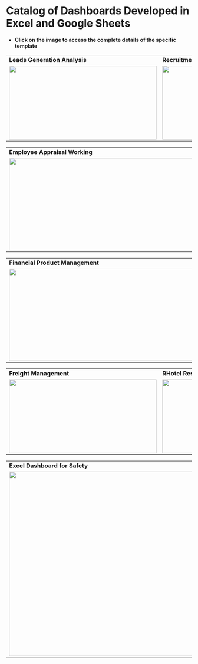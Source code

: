 # Catalog of Dashboards Developed in Excel and Google Sheets

- <td><b>Click on the image to access the complete details of the specific template</b></td>
                    
  
<table>
  <tr>
 <td><b>Leads Generation Analysis</b></td>
 <td><b>Recruitment Management</b></td>
 <td><b>Employee Appraisal Working</b></td>
   
  </tr>
  <tr>
    <td valign="top">
      <a href="https://www.templarket.com/collections/newly-published/products/leads-generation-analysis-excel-template#gallery-1">
        <img src="https://github.com/user-attachments/assets/26b8e8c3-9f45-45f2-81a6-cce53d409d51" style="width: 400px; height: 200px;">
      </a>
    </td>
    <td valign="top">
      <a href="https://www.templarket.com/products/recruitment-management-excel-template#gallery-1">
        <img src="https://github.com/user-attachments/assets/73f2e34d-74a5-465c-80f5-5864eac4dab7" style="width: 400px; height: 200px;">
      </a>
    </td>
       <td valign="top">
      <a href="https://www.templarket.com/products/simple-financial-management-excel-template?_pos=2&_sid=2637eb4dc&_ss=r#gallery-1">
        <img src="https://github.com/user-attachments/assets/66d13bcf-c4e9-4fc6-b059-1b29f20cf1ae" style="width: 400px; height: 200px;">
      </a>
    </td>
  </tr>
</table>

<table>
  <tr>
 <td><b>Employee Appraisal Working</b></td>
   <td><b>Manufacturing KPI Management</b></td>
  </tr>
  <tr>
    <td valign="top">
      <a href="https://www.templarket.com/products/employee-appraisal-working-excel-template?_pos=1&_sid=5ee5caea9&_ss=r#gallery-1">
        <img src="https://github.com/user-attachments/assets/928aac19-5205-43f0-a181-0c17d726150b" style="width: 600px; height: 250px;">
      </a>
    </td>
       <td valign="top">
      <a href="https://www.templarket.com/products/manufacturing-kpi-management-excel-dashboard?_pos=1&_sid=ce62f15c6&_ss=r#gallery-1">
        <img src="https://github.com/user-attachments/assets/e0ee84f6-e5e9-486d-876b-389697691a38" style="width: 600px; height: 250px;">
      </a>
    </td>
  </tr>
</table>

<table>
  <tr>
   <td><b>Financial Product Management</b></td>
   <td><b>Profit and Loss Template</b></td>
  </tr>
  <tr>
    <td valign="top">
      <a href="https://www.templarket.com/products/financial-product-management-excel-template?_pos=1&_sid=a43f1dff1&_ss=r#gallery-1">
        <img src="https://github.com/user-attachments/assets/f6ce64f9-4bef-4800-a79d-afc4bc17805c" style="width: 600px; height: 250px;">
      </a>
    </td>
       <td valign="top">
      <a href="https://www.templarket.com/products/profit-and-loss-template?_pos=1&_sid=a37ec731e&_ss=r#gallery-1">
        <img src="https://github.com/user-attachments/assets/a453e504-94e0-4c3d-93f4-4f6edb03c994" style="width: 600px; height: 250px;">
      </a>
    </td>
  </tr>
</table>

<table>
  <tr>
 <td><b>Freight Management</b></td>
 <td><b>RHotel Reservation Template</b></td>
 <td><b>Etsy Seller Template</b></td>
   
  </tr>
  <tr>
    <td valign="top">
      <a href="https://www.templarket.com/products/freight-management-excel-dashboard-template?_pos=1&_sid=656ddf327&_ss=r#gallery-2">
        <img src="https://github.com/user-attachments/assets/ddd7f5d6-5df4-48ca-8073-1f86a45eec71" style="width: 400px; height: 200px;">
      </a>
    </td>
    <td valign="top">
      <a href="https://www.templarket.com/products/hotel-reservation-template-and-dashboard?_pos=2&_sid=f5f942079&_ss=r#gallery-1">
        <img src="https://github.com/user-attachments/assets/0a60d628-1ae6-4ff1-bc34-b7026ff1aa33" style="width: 400px; height: 200px;">
      </a>
    </td>
       <td valign="top">
      <a href="https://www.templarket.com/products/etsy-seller-excel-template?_pos=1&_sid=2a80640c0&_ss=r#gallery-1">
        <img src="https://github.com/user-attachments/assets/8890568c-8749-41f6-a14b-0d396dfcecef" style="width: 400px; height: 200px;">
      </a>
    </td>
  </tr>
</table>

<table>
  <tr>
   <td><b>Excel Dashboard for Safety</b></td>
  </tr>
  <tr>
    <td valign="top">
      <a href="https://www.templarket.com/products/excel-safety-dashboard?_pos=1&_sid=7d39a1e3f&_ss=r#gallery-1">
        <img src="https://github.com/user-attachments/assets/042670a2-e428-4ceb-a7fe-f417b8cc4fbb" style="width: 1000px; height: 500px;">
      </a>
  </tr>
</table>













